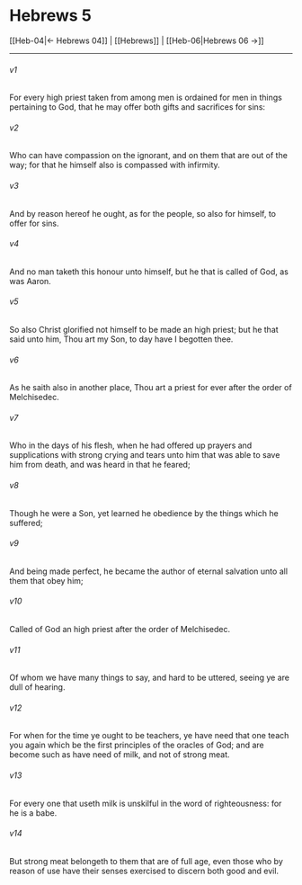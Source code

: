 # Hebrews 5

[[Heb-04|← Hebrews 04]] | [[Hebrews]] | [[Heb-06|Hebrews 06 →]]
***

###### v1
For every high priest taken from among men is ordained for men in things pertaining to God, that he may offer both gifts and sacrifices for sins:
###### v2
Who can have compassion on the ignorant, and on them that are out of the way; for that he himself also is compassed with infirmity.
###### v3
And by reason hereof he ought, as for the people, so also for himself, to offer for sins.
###### v4
And no man taketh this honour unto himself, but he that is called of God, as was Aaron.
###### v5
So also Christ glorified not himself to be made an high priest; but he that said unto him, Thou art my Son, to day have I begotten thee.
###### v6
As he saith also in another place, Thou art a priest for ever after the order of Melchisedec.
###### v7
Who in the days of his flesh, when he had offered up prayers and supplications with strong crying and tears unto him that was able to save him from death, and was heard in that he feared;
###### v8
Though he were a Son, yet learned he obedience by the things which he suffered;
###### v9
And being made perfect, he became the author of eternal salvation unto all them that obey him;
###### v10
Called of God an high priest after the order of Melchisedec.
###### v11
Of whom we have many things to say, and hard to be uttered, seeing ye are dull of hearing.
###### v12
For when for the time ye ought to be teachers, ye have need that one teach you again which be the first principles of the oracles of God; and are become such as have need of milk, and not of strong meat.
###### v13
For every one that useth milk is unskilful in the word of righteousness: for he is a babe.
###### v14
But strong meat belongeth to them that are of full age, even those who by reason of use have their senses exercised to discern both good and evil. 
